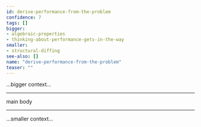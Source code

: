 ```yaml
---
id: derive-performance-from-the-problem
confidence: 7
tags: []
bigger:
- algebraic-properties
- thinking-about-performance-gets-in-the-way
smaller:
- structural-diffing
see-also: []
name: "derive-performance-from-the-problem"
teaser: ""
---
```



...bigger context...

---

main body

---

...smaller context...
